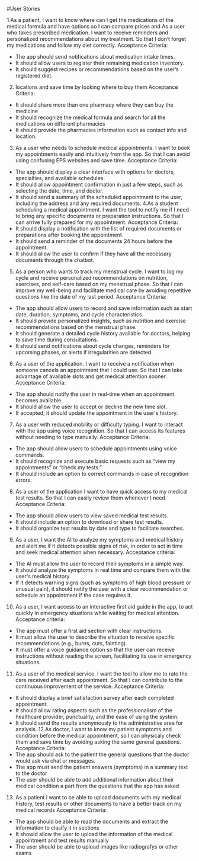 #User Stories

1.As a patient, I want to know where can I get the medications of the medical formula and have options so I can compare prices and 
 As a user who takes prescribed medication. I want to receive reminders and personalized recommendations about my treatment. So that I don’t forget my medications and follow my diet correctly.
Acceptance Criteria:
-	The app should send notifications about medication intake times.
-	It should allow users to register their remaining medication inventory.
-	It should suggest recipes or recommendations based on the user’s registered diet.
2. locations and save time by looking where to buy them
Acceptance Criteria:
-	It should share more than one pharmacy where they can buy the medicine
-	It should recognize the medical formula and search for all the medications on different pharmacies
-	It should provide the pharmacies information such as contact info and location.
3. As a user who needs to schedule medical appointments. I want to book my appointments easily and intuitively from the app. So that I can avoid using confusing EPS websites and save time.
Acceptance Criteria:
-	The app should display a clear interface with options for doctors, specialties, and available schedules.
-	It should allow appointment confirmation in just a few steps, such as selecting the date, time, and doctor.
-	It should send a summary of the scheduled appointment to the user, including the address and any required documents.
4.As a student scheduling a medical appointment. I want the tool to notify me if I need to bring any specific documents or preparation instructions. So that I can arrive fully prepared for my appointment.
Acceptance Criteria:
-	It should display a notification with the list of required documents or preparations after booking the appointment.
-	It should send a reminder of the documents 24 hours before the appointment.
-	It should allow the user to confirm if they have all the necessary documents through the chatbot.
5. As a person who wants to track my menstrual cycle. I want to log my cycle and receive personalized recommendations on nutrition, exercises, and self-care based on my menstrual phase. So that I can improve my well-being and facilitate medical care by avoiding repetitive questions like the date of my last period.
Acceptance Criteria:
-	The app should allow users to record and save information such as start date, duration, symptoms, and cycle characteristics.
-	It should provide personalized insights, such as nutrition and exercise recommendations based on the menstrual phase.
-	It should generate a detailed cycle history available for doctors, helping to save time during consultations.
-	It should send notifications about cycle changes, reminders for upcoming phases, or alerts if irregularities are detected.
6. As a user of the application. I want to receive a notification when someone cancels an appointment that I could use. So that I can take advantage of available slots and get medical attention sooner.
Acceptance Criteria:
-	The app should notify the user in real-time when an appointment becomes available.
-	It should allow the user to accept or decline the new time slot.
-	If accepted, it should update the appointment in the user's history.
7. As a user with reduced mobility or difficulty typing. I want to interact with the app using voice recognition. So that I can access its features without needing to type manually.
Acceptance Criteria:
-	The app should allow users to schedule appointments using voice commands.
-	It should recognize and execute basic requests such as “view my appointments” or “check my tests.”
-	It should include an option to correct commands in case of recognition errors.
8. As a user of the application I want to have quick access to my medical test results. So that I can easily review them whenever I need.
Acceptance Criteria:
-	The app should allow users to view saved medical test results.
-	It should include an option to download or share test results.
-	It should organize test results by date and type to facilitate searches.
9. As a user, I want the AI to analyze my symptoms and medical history and alert me if it detects possible signs of risk, in order to act in time and seek medical attention when necessary.
Acceptance criteria:
-	The AI must allow the user to record their symptoms in a simple way.
-	It should analyze the symptoms in real time and compare them with the user's medical history.
-	If it detects warning signs (such as symptoms of high blood pressure or unusual pain), it should notify the user with a clear recommendation or schedule an appointment if the case requires it.
10. As a user, I want access to an interactive first aid guide in the app, to act quickly in emergency situations while waiting for medical attention.
Acceptance criteria:
-	The app must offer a first aid section with clear instructions.
-	It must allow the user to describe the situation to receive specific recommendations (e.g., burns, cuts, fainting).
-	It must offer a voice guidance option so that the user can receive instructions without reading the screen, facilitating its use in emergency situations.

11. As a user of the medical service. I want the tool to allow me to rate the care received after each appointment. So that I can contribute to the continuous improvement of the service.
Acceptance Criteria:
-	It should display a brief satisfaction survey after each completed appointment.
-	It should allow rating aspects such as the professionalism of the healthcare provider, punctuality, and the ease of using the system.
-	It should send the results anonymously to the administrative area for analysis.
12.As doctor, I want to know my patient symptoms and condition before the medical appointment, so I can physicaly check them and save time by avoiding asking the same general questions.
Acceptance Criteria:
-	The app should ask to the patient the general questions that the doctor would ask via chat or messages.
-	The app must send the patient answers (symptoms) in a summary text to the doctor
-	The user should be able to add additional information about their medical condition a part from the questions that the app has asked
13. As a patient i want to be able to upload documents with my medical history, test results or other documents to have a better track on
my medical records
Acceptance Criteria:
- The app should be able to read the documents and extract the information to clasify it in sections
- It showld allow the user to upload the information of the medical appointment and test results manually
- The user should be able to upload images like radiografys or other exams
